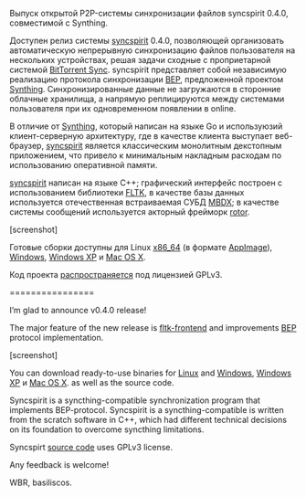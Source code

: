Выпуск открытой P2P-системы синхронизации файлов syncspirit 0.4.0, совместимой с Synthing.

Доступен релиз системы [syncspirit](http://link) 0.4.0, позволяющей организовать автоматическую непрерывную синхронизацию файлов пользователя на нескольких устройствах, решая задачи сходные с проприетарной системой [BitTorrent Sync](https://www.opennet.ru/opennews/art.shtml?num=36778). syncspirit представляет собой независимую реализацию протокола синхронизации [BEP](https://docs.syncthing.net/specs/bep-v1.html), предложенной проектом [Synthing](https://.syncthing.net). Синхронизированные данные не загружаются в сторонние облачные хранилища, а напрямую реплицируются между системами пользователя при их одновременном появлении в online.

В отличие от [Synthing](https://.syncthing.net), который написан  на языке Go и используюзий клиент-серверную архитектуру, где в качестве клиента выступает веб-браузер, [syncspirit](https://github.com/basiliscos/syncspirit/) является классическим монолитным декстопным приложением, что привело к минимальным накладным расходам по использованию оперативной памяти.

[syncspirit](https://github.com/basiliscos/syncspirit/) написан на языке C++; графический интерфейс построен с использованием библиотеки [FLTK](https://www.fltk.org/), в качестве базы данных используется отечественная встраиваемая СУБД [MBDX](https://www.opennet.ru/opennews/art.shtml?num=62403); в качестве системы сообщений используется акторный фрейморк [rotor](https://github.com/basiliscos/cpp-rotor/).

[screenshot]

Готовые сборки доступны для Linux [x86_64](https://link) (в формате [AppImage](https://appimage.org/)), [Windows](https://link), [Windows XP](https://link) и [Mac OS X](https://link).

Код проекта [распространяется](https://github.com/basiliscos/syncspirit/) под лицензией GPLv3. 

================

I’m glad to announce v0.4.0 release!

The major feature of the new release is [fltk-frontend](https://link) and improvements [BEP](https://docs.syncthing.net/specs/bep-v1.html) protocol implementation.

[screenshot]

You can download ready-to-use binaries for [Linux](https://link) and [Windows](https://link), [Windows XP](https://link) и [Mac OS X](https://link).  as well as the source code.

Syncspirit is a syncthing-compatible synchronization program that implements BEP-protocol. Syncspirit is a syncthing-compatible is written from the scratch software in C++, which had different technical decisions on its foundation to overcome syncthing limitations.

Syncspirt [source code](https://github.com/basiliscos/syncspirit) uses GPLv3 license.

Any feedback is welcome!

WBR, basiliscos.